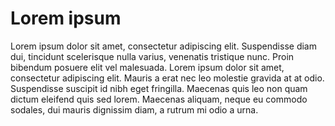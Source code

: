 # Lorem ipsum
Lorem ipsum dolor sit amet, consectetur adipiscing elit. Suspendisse diam dui, tincidunt scelerisque nulla varius, venenatis tristique nunc. Proin bibendum posuere elit vel malesuada. Lorem ipsum dolor sit amet, consectetur adipiscing elit. Mauris a erat nec leo molestie gravida at at odio. Suspendisse suscipit id nibh eget fringilla. Maecenas quis leo non quam dictum eleifend quis sed lorem. Maecenas aliquam, neque eu commodo sodales, dui mauris dignissim diam, a rutrum mi odio a urna.
